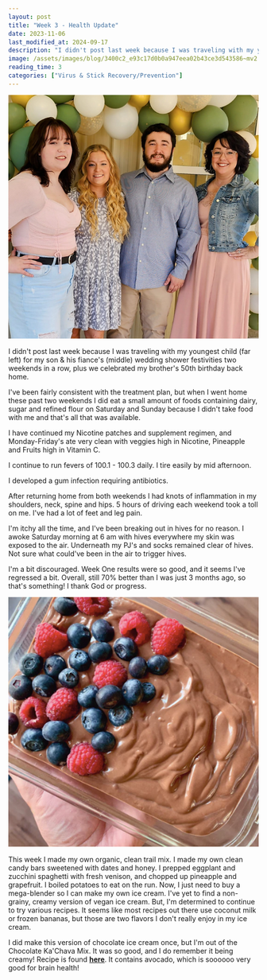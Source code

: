 ```yaml
---
layout: post
title: "Week 3 - Health Update"
date: 2023-11-06
last_modified_at: 2024-09-17
description: "I didn't post last week because I was traveling with my youngest child (far left) for my son & his fiance's (middle) wedding shower festivities two weekends in a row, plus we cele…"
image: /assets/images/blog/3400c2_e93c17d0b0a947eea02b43ce3d543586~mv2.png
reading_time: 3
categories: ["Virus & Stick Recovery/Prevention"]
---
```


![ree](/assets/images/blog/3400c2_e93c17d0b0a947eea02b43ce3d543586~mv2.png)

I didn't post last week because I was traveling with my youngest child (far left) for my son & his fiance's (middle) wedding shower festivities two weekends in a row, plus we celebrated my brother's 50th birthday back home.

I've been fairly consistent with the treatment plan, but when I went home these past two weekends I did eat a small amount of foods containing dairy, sugar and refined flour on Saturday and Sunday because I didn't take food with me and that's all that was available.

I have continued my Nicotine patches and supplement regimen, and Monday-Friday's ate very clean with veggies high in Nicotine, Pineapple and Fruits high in Vitamin C.

I continue to run fevers of 100.1 - 100.3 daily. I tire easily by mid afternoon.

I developed a gum infection requiring antibiotics.

After returning home from both weekends I had knots of inflammation in my shoulders, neck, spine and hips. 5 hours of driving each weekend took a toll on me. I've had a lot of feet and leg pain.

I'm itchy all the time, and I've been breaking out in hives for no reason. I awoke Saturday morning at 6 am with hives everywhere my skin was exposed to the air. Underneath my PJ's and socks remained clear of hives. Not sure what could've been in the air to trigger hives.

I'm a bit discouraged. Week One results were so good, and it seems I've regressed a bit. Overall, still 70% better than I was just 3 months ago, so that's something! I thank God or progress.

![ree](/assets/images/blog/3400c2_2b1f4ec350ee486d8d71bc0edc5358f0~mv2.png)

This week I made my own organic, clean trail mix. I made my own clean candy bars sweetened with dates and honey. I prepped eggplant and zucchini spaghetti with fresh venison, and chopped up pineapple and grapefruit. I boiled potatoes to eat on the run. Now, I just need to buy a mega-blender so I can make my own ice cream. I've yet to find a non-grainy, creamy version of vegan ice cream. But, I'm determined to continue to try various recipes. It seems like most recipes out there use coconut milk or frozen bananas, but those are two flavors I don't really enjoy in my ice cream.

I did make this version of chocolate ice cream once, but I'm out of the Chocolate Ka'Chava Mix. It was so good, and I do remember it being creamy! Recipe is found [**here**](https://www.kachava.com/blogs/recipes-new/avocado-date-ice-cream?nbt=nb%3Aadwords%3Ax%3A19338196530%3A%3A&nb_adtype=&nb_kwd=&nb_ti=&nb_mi=&nb_pc=&nb_pi=&nb_ppi=&nb_placement=&nb_si={sourceid}&nb_li_ms=&nb_lp_ms=&nb_fii=&nb_ap=&nb_mt=&gclid=Cj0KCQiAuqKqBhDxARIsAFZELmKhntKojln4Uz8hpzMNjXzpUHaET9EhyseI6F5LfTo_bTpkuzY5ex4aApccEALw_wcB). It contains avocado, which is soooooo very good for brain health!
